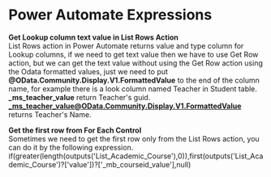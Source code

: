 # Power Automate Expressions
**Get Lookup column text value in List Rows Action** <br>
List Rows action in Power Automate returns value and type column for Lookup columns, if we need to get text value then we have to use Get Row action, but we can get the text value without using the Get Row action using the Odata formatted values, just we need to put **@OData.Community.Display.V1.FormattedValue** to the end of the column name, for example there is a look column named Teacher in Student table. <br>
**_ms_teacher_value**  return Teacher's guid. <br>
**_ms_teacher_value@OData.Community.Display.V1.FormattedValue** returns Teacher's Name. <br>

**Get the first row from For Each Control** <br>
Sometimes we need to get the first row only from the List Rows action, you can do it by the following expression. <br>
if(greater(length(outputs('List_Academic_Course'),0)),first(outputs('List_Academic_Course')?['value'])?['_mb_courseid_value'],null)



